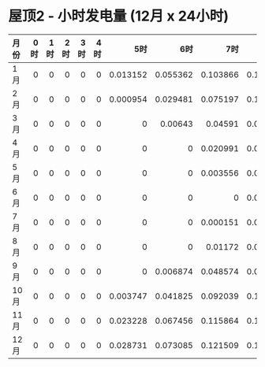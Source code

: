 # 屋顶2 - 小时发电量 (12月 x 24小时)

| 月份   |   0时 |   1时 |   2时 |   3时 |   4时 |       5时 |       6时 |       7时 |       8时 |       9时 |      10时 |      11时 |      12时 |      13时 |      14时 |      15时 |      16时 |      17时 |      18时 |      19时 |   20时 |   21时 |   22时 |   23时 |
|:-----|-----:|-----:|-----:|-----:|-----:|---------:|---------:|---------:|---------:|---------:|---------:|---------:|---------:|---------:|---------:|---------:|---------:|---------:|---------:|---------:|------:|------:|------:|------:|
| 1月   |    0 |    0 |    0 |    0 |    0 | 0.013152 | 0.055362 | 0.103866 | 0.151849 | 0.194614 | 0.228849 | 0.251246 | 0.261444 | 0.250208 | 0.227566 | 0.190165 | 0.14079  | 0.089489 | 0.040883 | 0.003615 |     0 |     0 |     0 |     0 |
| 2月   |    0 |    0 |    0 |    0 |    0 | 0.000954 | 0.029481 | 0.075197 | 0.123083 | 0.166168 | 0.199954 | 0.223286 | 0.232517 | 0.225659 | 0.200721 | 0.164664 | 0.117861 | 0.068576 | 0.022364 | 6.5e-05  |     0 |     0 |     0 |     0 |
| 3月   |    0 |    0 |    0 |    0 |    0 | 0        | 0.00643  | 0.04591  | 0.091961 | 0.134509 | 0.169159 | 0.187249 | 0.190365 | 0.177635 | 0.153494 | 0.116713 | 0.073481 | 0.03097  | 0.001638 | 0        |     0 |     0 |     0 |     0 |
| 4月   |    0 |    0 |    0 |    0 |    0 | 0        | 0        | 0.020991 | 0.060893 | 0.101057 | 0.132956 | 0.14764  | 0.147993 | 0.13379  | 0.106762 | 0.071779 | 0.033307 | 0.002565 | 0        | 0        |     0 |     0 |     0 |     0 |
| 5月   |    0 |    0 |    0 |    0 |    0 | 0        | 0        | 0.003556 | 0.033221 | 0.067021 | 0.094441 | 0.1097   | 0.111004 | 0.096665 | 0.072188 | 0.040382 | 0.008402 | 0        | 0        | 0        |     0 |     0 |     0 |     0 |
| 6月   |    0 |    0 |    0 |    0 |    0 | 0        | 0        | 0        | 0.019149 | 0.049245 | 0.076191 | 0.09267  | 0.093833 | 0.081793 | 0.058886 | 0.029671 | 0.002652 | 0        | 0        | 0        |     0 |     0 |     0 |     0 |
| 7月   |    0 |    0 |    0 |    0 |    0 | 0        | 0        | 0.000151 | 0.023501 | 0.056432 | 0.084849 | 0.103472 | 0.106872 | 0.095792 | 0.07137  | 0.040056 | 0.007641 | 0        | 0        | 0        |     0 |     0 |     0 |     0 |
| 8月   |    0 |    0 |    0 |    0 |    0 | 0        | 0        | 0.01172  | 0.049079 | 0.088198 | 0.11924  | 0.136338 | 0.137277 | 0.122056 | 0.096142 | 0.061902 | 0.026379 | 0.000747 | 0        | 0        |     0 |     0 |     0 |     0 |
| 9月   |    0 |    0 |    0 |    0 |    0 | 0        | 0.006874 | 0.048574 | 0.095783 | 0.138502 | 0.169528 | 0.183922 | 0.180611 | 0.163781 | 0.134926 | 0.095311 | 0.052169 | 0.010532 | 0        | 0        |     0 |     0 |     0 |     0 |
| 10月  |    0 |    0 |    0 |    0 |    0 | 0.003747 | 0.041825 | 0.092039 | 0.140078 | 0.179619 | 0.204855 | 0.220147 | 0.218022 | 0.201627 | 0.170935 | 0.128325 | 0.081062 | 0.034846 | 0.00164  | 0        |     0 |     0 |     0 |     0 |
| 11月  |    0 |    0 |    0 |    0 |    0 | 0.023228 | 0.067456 | 0.115864 | 0.160322 | 0.198735 | 0.224822 | 0.237378 | 0.237993 | 0.221952 | 0.191421 | 0.150784 | 0.104384 | 0.057918 | 0.016694 | 0        |     0 |     0 |     0 |     0 |
| 12月  |    0 |    0 |    0 |    0 |    0 | 0.028731 | 0.073085 | 0.121509 | 0.167722 | 0.206817 | 0.238016 | 0.25491  | 0.255761 | 0.242943 | 0.215029 | 0.17605  | 0.128678 | 0.080227 | 0.035873 | 0.002949 |     0 |     0 |     0 |     0 |